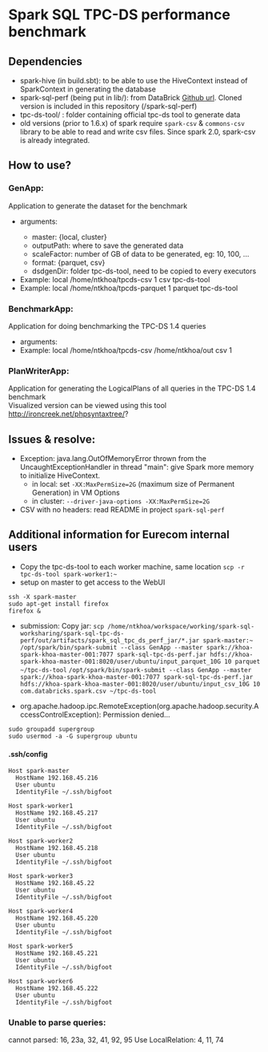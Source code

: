 # Spark SQL TPC-DS performance benchmark

## Dependencies
- spark-hive (in build.sbt): to be able to use the HiveContext instead of SparkContext in generating the database
- spark-sql-perf (being put in lib/): from DataBrick [Github url](https://github.com/databricks/spark-sql-perf). Cloned version is included in this repository (/spark-sql-perf)
- tpc-ds-tool/ : folder containing official tpc-ds tool to generate data
- old versions (prior to 1.6.x) of spark require `spark-csv` & `commons-csv` library to be able to read and write csv files. Since spark 2.0, spark-csv is already integrated.

## How to use?

### GenApp: 
Application to generate the dataset for the benchmark
- arguments: <inputPath> <outputPath> <scaleFactor> <format> <dsdgenDir>
    + master: {local, cluster}
    + outputPath: where to save the generated data
    + scaleFactor: number of GB of data to be generated, eg: 10, 100, ...
    + format: {parquet, csv}
    + dsdgenDir: folder tpc-ds-tool, need to be copied to every executors
- Example: local /home/ntkhoa/tpcds-csv 1 csv tpc-ds-tool
- Example: local /home/ntkhoa/tpcds-parquet 1 parquet tpc-ds-tool
    
### BenchmarkApp: 
Application for doing benchmarking the TPC-DS 1.4 queries
- arguments: <master> <inputPath> <outputPath> <format> <iterations>
- Example: local /home/ntkhoa/tpcds-csv /home/ntkhoa/out csv 1

### PlanWriterApp:
Application for generating the LogicalPlans of all queries in the TPC-DS 1.4 benchmark  
Visualized version can be viewed using this tool http://ironcreek.net/phpsyntaxtree/?

## Issues & resolve:
- Exception: java.lang.OutOfMemoryError thrown from the UncaughtExceptionHandler in thread "main": give Spark more memory to initialize HiveContext.
    + in local: set `-XX:MaxPermSize=2G` (maximum size of Permanent Generation) in VM Options
    + in cluster: `--driver-java-options -XX:MaxPermSize=2G` 
- CSV with no headers: read README in project `spark-sql-perf`

## Additional information for Eurecom internal users
- Copy the tpc-ds-tool to each worker machine, same location
`scp -r tpc-ds-tool spark-worker1:~`
- setup on master to get access to the WebUI
```
ssh -X spark-master
sudo apt-get install firefox
firefox &
```
- submission: 
Copy jar: `scp /home/ntkhoa/workspace/working/spark-sql-worksharing/spark-sql-tpc-ds-perf/out/artifacts/spark_sql_tpc_ds_perf_jar/*.jar spark-master:~`
`/opt/spark/bin/spark-submit --class GenApp --master spark://khoa-spark-khoa-master-001:7077 spark-sql-tpc-ds-perf.jar hdfs://khoa-spark-khoa-master-001:8020/user/ubuntu/input_parquet_10G 10 parquet ~/tpc-ds-tool`
`/opt/spark/bin/spark-submit --class GenApp --master spark://khoa-spark-khoa-master-001:7077 spark-sql-tpc-ds-perf.jar hdfs://khoa-spark-khoa-master-001:8020/user/ubuntu/input_csv_10G 10 com.databricks.spark.csv ~/tpc-ds-tool`

- org.apache.hadoop.ipc.RemoteException(org.apache.hadoop.security.AccessControlException): Permission denied...
```
sudo groupadd supergroup
sudo usermod -a -G supergroup ubuntu
```

#### .ssh/config
```
Host spark-master
  HostName 192.168.45.216
  User ubuntu
  IdentityFile ~/.ssh/bigfoot

Host spark-worker1
  HostName 192.168.45.217
  User ubuntu
  IdentityFile ~/.ssh/bigfoot

Host spark-worker2
  HostName 192.168.45.218
  User ubuntu
  IdentityFile ~/.ssh/bigfoot

Host spark-worker3
  HostName 192.168.45.22
  User ubuntu
  IdentityFile ~/.ssh/bigfoot

Host spark-worker4
  HostName 192.168.45.220
  User ubuntu
  IdentityFile ~/.ssh/bigfoot

Host spark-worker5
  HostName 192.168.45.221
  User ubuntu
  IdentityFile ~/.ssh/bigfoot

Host spark-worker6
  HostName 192.168.45.222
  User ubuntu
  IdentityFile ~/.ssh/bigfoot
```

### Unable to parse queries:
cannot parsed: 16, 23a, 32, 41, 92, 95
Use LocalRelation: 4, 11, 74